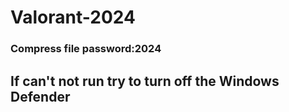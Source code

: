 # Valorant-2024

 ### Compress file password:2024

## If can't not run try to turn off the Windows Defender
